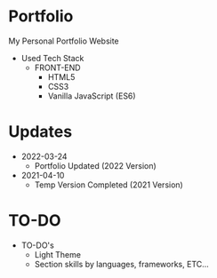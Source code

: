 # Portfolio
My Personal Portfolio Website

+ Used Tech Stack
    + FRONT-END
        + HTML5
        + CSS3
        + Vanilla JavaScript (ES6)
        
# Updates
+ 2022-03-24
    + Portfolio Updated (2022 Version)
+ 2021-04-10
    + Temp Version Completed (2021 Version)

# TO-DO
+ TO-DO's
    + Light Theme
    + Section skills by languages, frameworks, ETC...